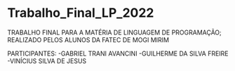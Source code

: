 # Trabalho_Final_LP_2022


TRABALHO FINAL PARA A MATÉRIA DE LINGUAGEM DE PROGRAMAÇÃO;
REALIZADO PELOS ALUNOS DA FATEC DE MOGI MIRIM

PARTICIPANTES:
-GABRIEL TRANI AVANCINI
-GUILHERME DA SILVA FREIRE
-VINÍCIUS SILVA DE JESUS
